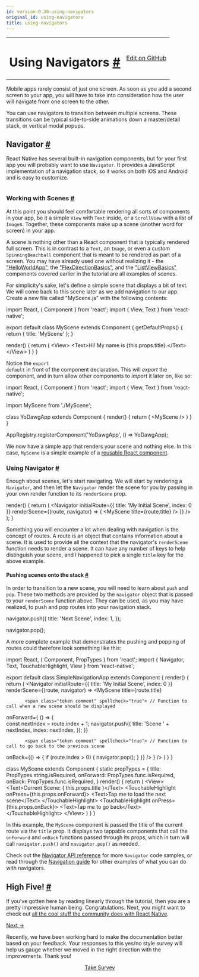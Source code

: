```yaml
---
id: version-0.30-using-navigators
original_id: using-navigators
title: using-navigators
---
```

<a id="content"></a><table width="100%"><tbody><tr><td><h1><a class="anchor" name="using-navigators"></a>Using Navigators <a class="hash-link" href="docs/using-navigators.html#using-navigators">#</a></h1></td><td style="text-align:right;"><a target="_blank" href="https://github.com/facebook/react-native/blob/0.30-stable/docs/UsingNavigators.md">Edit on GitHub</a></td></tr></tbody></table><div><p>Mobile apps rarely consist of just one screen. As soon as you add a second screen to your app, you will have to take into consideration how the user will navigate from one screen to the other.</p><p>You can use navigators to transition between multiple screens. These transitions can be typical side-to-side animations down a master/detail stack, or vertical modal popups.</p><h2><a class="anchor" name="navigator"></a>Navigator <a class="hash-link" href="docs/using-navigators.html#navigator">#</a></h2><p>React Native has several built-in navigation components, but for your first app you will probably want to use <code>Navigator</code>. It provides a JavaScript implementation of a navigation stack, so it works on both iOS and Android and is easy to customize.</p><p><img src="img/NavigationStack-Navigator.gif" alt=""></p><h3><a class="anchor" name="working-with-scenes"></a>Working with Scenes <a class="hash-link" href="docs/using-navigators.html#working-with-scenes">#</a></h3><p>At this point you should feel comfortable rendering all sorts of components in your app, be it a simple <code>View</code> with <code>Text</code> inside, or a <code>ScrollView</code> with a list of <code>Image</code>s. Together, these components make up a scene (another word for screen) in your app.</p><p>A scene is nothing other than a React component that is typically rendered full screen. This is in contrast to a <code>Text</code>, an <code>Image</code>, or even a custom <code>SpinningBeachball</code> component that is meant to be rendered as part of a screen. You may have already used one without realizing it - the <a href="docs/tutorial.html" target="_blank">"HelloWorldApp"</a>, the <a href="docs/flexbox.html" target="_blank">"FlexDirectionBasics"</a>, and the <a href="docs/using-a-listview.html" target="_blank">"ListViewBasics"</a> components covered earlier in the tutorial are all examples of scenes.</p><p>For simplicity's sake, let's define a simple scene that displays a bit of text. We will come back to this scene later as we add navigation to our app. Create a new file called "MyScene.js" with the following contents:</p><div class="prism language-javascript">import React<span class="token punctuation">,</span> <span class="token punctuation">{</span> Component <span class="token punctuation">}</span> from <span class="token string">'react'</span><span class="token punctuation">;</span>
import <span class="token punctuation">{</span> View<span class="token punctuation">,</span> Text <span class="token punctuation">}</span> from <span class="token string">'react-native'</span><span class="token punctuation">;</span>

export default class <span class="token class-name">MyScene</span> extends <span class="token class-name">Component</span> <span class="token punctuation">{</span>
  <span class="token function">getDefaultProps<span class="token punctuation">(</span></span><span class="token punctuation">)</span> <span class="token punctuation">{</span>
    <span class="token keyword">return</span> <span class="token punctuation">{</span>
      title<span class="token punctuation">:</span> <span class="token string">'MyScene'</span>
    <span class="token punctuation">}</span><span class="token punctuation">;</span>
  <span class="token punctuation">}</span>

  <span class="token function">render<span class="token punctuation">(</span></span><span class="token punctuation">)</span> <span class="token punctuation">{</span>
    <span class="token keyword">return</span> <span class="token punctuation">(</span>
      &lt;View<span class="token operator">&gt;</span>
        &lt;Text<span class="token operator">&gt;</span>Hi<span class="token operator">!</span> My name is <span class="token punctuation">{</span><span class="token keyword">this</span><span class="token punctuation">.</span>props<span class="token punctuation">.</span>title<span class="token punctuation">}</span><span class="token punctuation">.</span>&lt;<span class="token operator">/</span>Text<span class="token operator">&gt;</span>
      &lt;<span class="token operator">/</span>View<span class="token operator">&gt;</span>
    <span class="token punctuation">)</span>
  <span class="token punctuation">}</span>
<span class="token punctuation">}</span></div><p>Notice the <code>export default</code> in front of the component declaration. This will <em>export</em> the component, and in turn allow other components to <em>import</em> it later on, like so:</p><div class="prism language-javascript">import React<span class="token punctuation">,</span> <span class="token punctuation">{</span> Component <span class="token punctuation">}</span> from <span class="token string">'react'</span><span class="token punctuation">;</span>
import <span class="token punctuation">{</span> View<span class="token punctuation">,</span> Text <span class="token punctuation">}</span> from <span class="token string">'react-native'</span><span class="token punctuation">;</span>

import MyScene from <span class="token string">'./MyScene'</span><span class="token punctuation">;</span>

class <span class="token class-name">YoDawgApp</span> extends <span class="token class-name">Component</span> <span class="token punctuation">{</span>
  <span class="token function">render<span class="token punctuation">(</span></span><span class="token punctuation">)</span> <span class="token punctuation">{</span>
    <span class="token keyword">return</span> <span class="token punctuation">(</span>
      &lt;MyScene <span class="token operator">/</span><span class="token operator">&gt;</span>
    <span class="token punctuation">)</span>
  <span class="token punctuation">}</span>
<span class="token punctuation">}</span>

AppRegistry<span class="token punctuation">.</span><span class="token function">registerComponent<span class="token punctuation">(</span></span><span class="token string">'YoDawgApp'</span><span class="token punctuation">,</span> <span class="token punctuation">(</span><span class="token punctuation">)</span> <span class="token operator">=</span><span class="token operator">&gt;</span> YoDawgApp<span class="token punctuation">)</span><span class="token punctuation">;</span></div><p>We now have a simple app that renders your scene and nothing else. In this case, <code>MyScene</code> is a simple example of a <a href="https://facebook.github.io/react/docs/reusable-components.html" target="_blank">reusable React component</a>.</p><h3><a class="anchor" name="using-navigator"></a>Using Navigator <a class="hash-link" href="docs/using-navigators.html#using-navigator">#</a></h3><p>Enough about scenes, let's start navigating. We will start by rendering a <code>Navigator</code>, and then let the <code>Navigator</code> render the scene for you by passing in your own render function to its <code>renderScene</code> prop.</p><div class="prism language-javascript"><span class="token function">render<span class="token punctuation">(</span></span><span class="token punctuation">)</span> <span class="token punctuation">{</span>
  <span class="token keyword">return</span> <span class="token punctuation">(</span>
    &lt;Navigator
      initialRoute<span class="token operator">=</span><span class="token punctuation">{</span><span class="token punctuation">{</span> title<span class="token punctuation">:</span> <span class="token string">'My Initial Scene'</span><span class="token punctuation">,</span> index<span class="token punctuation">:</span> <span class="token number">0</span> <span class="token punctuation">}</span><span class="token punctuation">}</span>
      renderScene<span class="token operator">=</span><span class="token punctuation">{</span><span class="token punctuation">(</span>route<span class="token punctuation">,</span> navigator<span class="token punctuation">)</span> <span class="token operator">=</span><span class="token operator">&gt;</span> <span class="token punctuation">{</span>
        &lt;MyScene title<span class="token operator">=</span><span class="token punctuation">{</span>route<span class="token punctuation">.</span>title<span class="token punctuation">}</span> <span class="token operator">/</span><span class="token operator">&gt;</span>
      <span class="token punctuation">}</span><span class="token punctuation">}</span>
    <span class="token operator">/</span><span class="token operator">&gt;</span>
  <span class="token punctuation">)</span><span class="token punctuation">;</span>
<span class="token punctuation">}</span></div><p>Something you will encounter a lot when dealing with navigation is the concept of routes. A route is an object that contains information about a scene. It is used to provide all the context that the navigator's <code>renderScene</code> function needs to render a scene. It can have any number of keys to help distinguish your scene, and I happened to pick a single <code>title</code> key for the above example.</p><h4><a class="anchor" name="pushing-scenes-onto-the-stack"></a>Pushing scenes onto the stack <a class="hash-link" href="docs/using-navigators.html#pushing-scenes-onto-the-stack">#</a></h4><p>In order to transition to a new scene, you will need to learn about <code>push</code> and <code>pop</code>. These two methods are provided by the <code>navigator</code> object that is passed to your <code>renderScene</code> function above. They can be used, as you may have realized, to push and pop routes into your navigation stack.</p><div class="prism language-javascript">navigator<span class="token punctuation">.</span><span class="token function">push<span class="token punctuation">(</span></span><span class="token punctuation">{</span>
  title<span class="token punctuation">:</span> <span class="token string">'Next Scene'</span><span class="token punctuation">,</span>
  index<span class="token punctuation">:</span> <span class="token number">1</span><span class="token punctuation">,</span>
<span class="token punctuation">}</span><span class="token punctuation">)</span><span class="token punctuation">;</span>

navigator<span class="token punctuation">.</span><span class="token function">pop<span class="token punctuation">(</span></span><span class="token punctuation">)</span><span class="token punctuation">;</span></div><p>A more complete example that demonstrates the pushing and popping of routes could therefore look something like this:</p><div class="prism language-javascript">import React<span class="token punctuation">,</span> <span class="token punctuation">{</span> Component<span class="token punctuation">,</span> PropTypes <span class="token punctuation">}</span> from <span class="token string">'react'</span><span class="token punctuation">;</span>
import <span class="token punctuation">{</span> Navigator<span class="token punctuation">,</span> Text<span class="token punctuation">,</span> TouchableHighlight<span class="token punctuation">,</span> View <span class="token punctuation">}</span> from <span class="token string">'react-native'</span><span class="token punctuation">;</span>

export default class <span class="token class-name">SimpleNavigationApp</span> extends <span class="token class-name">Component</span> <span class="token punctuation">{</span>
  <span class="token function">render<span class="token punctuation">(</span></span><span class="token punctuation">)</span> <span class="token punctuation">{</span>
    <span class="token keyword">return</span> <span class="token punctuation">(</span>
      &lt;Navigator
        initialRoute<span class="token operator">=</span><span class="token punctuation">{</span><span class="token punctuation">{</span> title<span class="token punctuation">:</span> <span class="token string">'My Initial Scene'</span><span class="token punctuation">,</span> index<span class="token punctuation">:</span> <span class="token number">0</span> <span class="token punctuation">}</span><span class="token punctuation">}</span>
        renderScene<span class="token operator">=</span><span class="token punctuation">{</span><span class="token punctuation">(</span>route<span class="token punctuation">,</span> navigator<span class="token punctuation">)</span> <span class="token operator">=</span><span class="token operator">&gt;</span>
          &lt;MyScene
            title<span class="token operator">=</span><span class="token punctuation">{</span>route<span class="token punctuation">.</span>title<span class="token punctuation">}</span>

           <span class="token comment" spellcheck="true"> // Function to call when a new scene should be displayed           
</span>            onForward<span class="token operator">=</span><span class="token punctuation">{</span> <span class="token punctuation">(</span><span class="token punctuation">)</span> <span class="token operator">=</span><span class="token operator">&gt;</span> <span class="token punctuation">{</span>    
              const nextIndex <span class="token operator">=</span> route<span class="token punctuation">.</span>index <span class="token operator">+</span> <span class="token number">1</span><span class="token punctuation">;</span>
              navigator<span class="token punctuation">.</span><span class="token function">push<span class="token punctuation">(</span></span><span class="token punctuation">{</span>
                title<span class="token punctuation">:</span> <span class="token string">'Scene '</span> <span class="token operator">+</span> nextIndex<span class="token punctuation">,</span>
                index<span class="token punctuation">:</span> nextIndex<span class="token punctuation">,</span>
              <span class="token punctuation">}</span><span class="token punctuation">)</span><span class="token punctuation">;</span>
            <span class="token punctuation">}</span><span class="token punctuation">}</span>

           <span class="token comment" spellcheck="true"> // Function to call to go back to the previous scene
</span>            onBack<span class="token operator">=</span><span class="token punctuation">{</span><span class="token punctuation">(</span><span class="token punctuation">)</span> <span class="token operator">=</span><span class="token operator">&gt;</span> <span class="token punctuation">{</span>
              <span class="token keyword">if</span> <span class="token punctuation">(</span>route<span class="token punctuation">.</span>index <span class="token operator">&gt;</span> <span class="token number">0</span><span class="token punctuation">)</span> <span class="token punctuation">{</span>
                navigator<span class="token punctuation">.</span><span class="token function">pop<span class="token punctuation">(</span></span><span class="token punctuation">)</span><span class="token punctuation">;</span>
              <span class="token punctuation">}</span>
            <span class="token punctuation">}</span><span class="token punctuation">}</span>
          <span class="token operator">/</span><span class="token operator">&gt;</span>
        <span class="token punctuation">}</span>
      <span class="token operator">/</span><span class="token operator">&gt;</span>
    <span class="token punctuation">)</span>
  <span class="token punctuation">}</span>
<span class="token punctuation">}</span>

class <span class="token class-name">MyScene</span> extends <span class="token class-name">Component</span> <span class="token punctuation">{</span>
  static propTypes <span class="token operator">=</span> <span class="token punctuation">{</span>
    title<span class="token punctuation">:</span> PropTypes<span class="token punctuation">.</span>string<span class="token punctuation">.</span>isRequired<span class="token punctuation">,</span>
    onForward<span class="token punctuation">:</span> PropTypes<span class="token punctuation">.</span>func<span class="token punctuation">.</span>isRequired<span class="token punctuation">,</span>
    onBack<span class="token punctuation">:</span> PropTypes<span class="token punctuation">.</span>func<span class="token punctuation">.</span>isRequired<span class="token punctuation">,</span>
  <span class="token punctuation">}</span>
  <span class="token function">render<span class="token punctuation">(</span></span><span class="token punctuation">)</span> <span class="token punctuation">{</span>
    <span class="token keyword">return</span> <span class="token punctuation">(</span>
      &lt;View<span class="token operator">&gt;</span>
        &lt;Text<span class="token operator">&gt;</span>Current Scene<span class="token punctuation">:</span> <span class="token punctuation">{</span> <span class="token keyword">this</span><span class="token punctuation">.</span>props<span class="token punctuation">.</span>title <span class="token punctuation">}</span>&lt;<span class="token operator">/</span>Text<span class="token operator">&gt;</span>
        &lt;TouchableHighlight onPress<span class="token operator">=</span><span class="token punctuation">{</span><span class="token keyword">this</span><span class="token punctuation">.</span>props<span class="token punctuation">.</span>onForward<span class="token punctuation">}</span><span class="token operator">&gt;</span>
          &lt;Text<span class="token operator">&gt;</span>Tap me to load the next scene&lt;<span class="token operator">/</span>Text<span class="token operator">&gt;</span>
        &lt;<span class="token operator">/</span>TouchableHighlight<span class="token operator">&gt;</span>
        &lt;TouchableHighlight onPress<span class="token operator">=</span><span class="token punctuation">{</span><span class="token keyword">this</span><span class="token punctuation">.</span>props<span class="token punctuation">.</span>onBack<span class="token punctuation">}</span><span class="token operator">&gt;</span>
          &lt;Text<span class="token operator">&gt;</span>Tap me to go back&lt;<span class="token operator">/</span>Text<span class="token operator">&gt;</span>
        &lt;<span class="token operator">/</span>TouchableHighlight<span class="token operator">&gt;</span>
      &lt;<span class="token operator">/</span>View<span class="token operator">&gt;</span>
    <span class="token punctuation">)</span>
  <span class="token punctuation">}</span>
<span class="token punctuation">}</span></div><p>In this example, the <code>MyScene</code> component is passed the title of the current route via the <code>title</code> prop. It displays two tappable components that call the <code>onForward</code> and <code>onBack</code> functions passed through its props, which in turn will call <code>navigator.push()</code> and <code>navigator.pop()</code> as needed.</p><p>Check out the <a href="docs/navigator.html" target="_blank">Navigator API reference</a> for more <code>Navigator</code> code samples, or read through the <a href="docs/navigation.html" target="_blank">Navigation guide</a> for other examples of what you can do with navigators.</p><h2><a class="anchor" name="high-five"></a>High Five! <a class="hash-link" href="docs/using-navigators.html#high-five">#</a></h2><p>If you've gotten here by reading linearly through the tutorial, then you are a pretty impressive human being. Congratulations. Next, you might want to check out <a href="/react-native/docs/more-resources.html" target="">all the cool stuff the community does with React Native</a>.</p></div><div class="docs-prevnext"><a class="docs-next" href="docs/more-resources.html#content">Next →</a></div><div class="survey"><div class="survey-image"></div><p>Recently, we have been working hard to make the documentation better based on your feedback. Your responses to this yes/no style survey will help us gauge whether we moved in the right direction with the improvements. Thank you!</p><center><a class="button" href="https://www.facebook.com/survey?oid=516954245168428">Take Survey</a></center></div>
